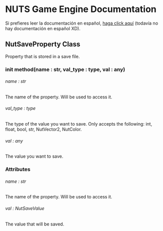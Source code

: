 # NUTS Game Engine Documentation

Si prefieres leer la documentación en español, [haga click aquí](https://www.google.com/search?q=nigger&rlz=1CAGSIC_enES866&oq=nigger&gs_lcrp=EgZjaHJvbWUyBggAEEUYOTIMCAEQLhgKGLEDGIAEMgwIAhAuGAoYsQMYgAQyDwgDEC4YChivARjHARiABDIJCAQQABgKGIAEMgkIBRAAGAoYgAQyDAgGEC4YChixAxiABDIMCAcQLhgKGLEDGIAEMhIICBAAGAoYgwEYsQMYgAQYigXSAQgxNDA3ajBqN6gCCLACAQ&sourceid=chrome&ie=UTF-8&safe=active&ssui=on) (todavía no hay documentación en español XD).

## NutSaveProperty Class

Property that is stored in a save file.

### init method(name : str, val_type : type, val : any)

###### name : str

The name of the property. Will be used to access it.

###### val_type : type

The type of the value you want to save. Only accepts the following: int, float, bool, str, NutVector2, NutColor.

###### val : any

The value you want to save.

### Attributes

###### name : str

The name of the property. Will be used to access it.

###### val : NutSaveValue

The value that will be saved.
